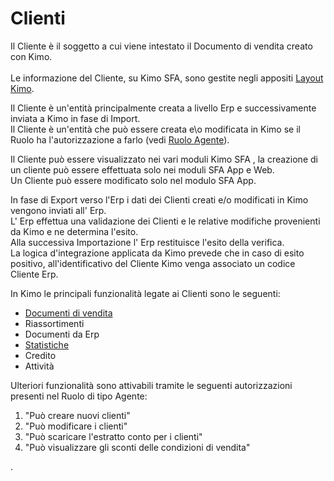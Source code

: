 # Clienti

Il Cliente è il soggetto a cui viene intestato il Documento di vendita creato con Kimo.\
\
Le informazione del Cliente, su Kimo SFA, sono gestite negli appositi [Layout Kimo](../../interfaccia-utente/sfa/layout/list/#account-clienti-prospect-destinazioni-merci).

Il Cliente è un'entità principalmente creata a livello Erp e successivamente inviata a Kimo in fase di Import.\
Il Cliente è un'entità che può essere creata e\o modificata in Kimo se il Ruolo ha l'autorizzazione a farlo (vedi [Ruolo Agente](../../impostazioni/ruoli.md#definizione-di-un-ruolo-per-agenti)).

Il Cliente può essere visualizzato nei vari moduli Kimo SFA , la creazione di un cliente può essere effettuata solo nei moduli SFA App e Web.\
Un Cliente può essere modificato solo nel modulo SFA App.

In fase di Export verso l'Erp i dati dei Clienti creati e/o modificati in Kimo vengono inviati all' Erp.\
L' Erp effettua una validazione dei Clienti e le relative modifiche provenienti da Kimo e ne determina l'esito.\
Alla successiva Importazione l' Erp restituisce l'esito della verifica.\
La logica d'integrazione applicata da Kimo prevede che in caso di esito positivo, all'identificativo del Cliente Kimo venga associato un codice Cliente Erp.

In Kimo le principali funzionalità legate ai Clienti sono le seguenti:

* [Documenti di vendita](../documenti-di-vendita/)
* Riassortimenti
* Documenti da Erp
* [Statistiche](../statistiche.md)
* Credito&#x20;
* Attività

Ulteriori funzionalità sono attivabili tramite le seguenti autorizzazioni presenti nel Ruolo di tipo Agente:

1. "Può creare nuovi clienti"
2. "Può modificare i clienti"
3. "Può scaricare l'estratto conto per i clienti"
4. "Può visualizzare gli sconti delle condizioni di vendita"

.